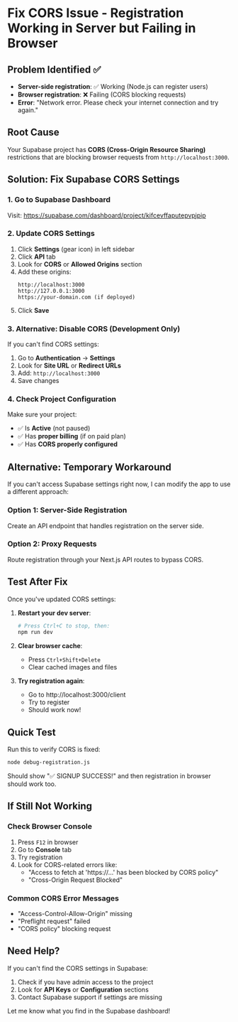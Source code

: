 # Fix CORS Issue - Registration Working in Server but Failing in Browser

## Problem Identified ✅
- **Server-side registration**: ✅ Working (Node.js can register users)
- **Browser registration**: ❌ Failing (CORS blocking requests)
- **Error**: "Network error. Please check your internet connection and try again."

## Root Cause
Your Supabase project has **CORS (Cross-Origin Resource Sharing)** restrictions that are blocking browser requests from `http://localhost:3000`.

## Solution: Fix Supabase CORS Settings

### 1. Go to Supabase Dashboard
Visit: https://supabase.com/dashboard/project/kifcevffaputepvpjpip

### 2. Update CORS Settings
1. Click **Settings** (gear icon) in left sidebar
2. Click **API** tab
3. Look for **CORS** or **Allowed Origins** section
4. Add these origins:
   ```
   http://localhost:3000
   http://127.0.0.1:3000
   https://your-domain.com (if deployed)
   ```
5. Click **Save**

### 3. Alternative: Disable CORS (Development Only)
If you can't find CORS settings:
1. Go to **Authentication** → **Settings**
2. Look for **Site URL** or **Redirect URLs**
3. Add: `http://localhost:3000`
4. Save changes

### 4. Check Project Configuration
Make sure your project:
- ✅ Is **Active** (not paused)
- ✅ Has **proper billing** (if on paid plan)
- ✅ Has **CORS properly configured**

## Alternative: Temporary Workaround

If you can't access Supabase settings right now, I can modify the app to use a different approach:

### Option 1: Server-Side Registration
Create an API endpoint that handles registration on the server side.

### Option 2: Proxy Requests
Route registration through your Next.js API routes to bypass CORS.

## Test After Fix

Once you've updated CORS settings:

1. **Restart your dev server**:
   ```bash
   # Press Ctrl+C to stop, then:
   npm run dev
   ```

2. **Clear browser cache**:
   - Press `Ctrl+Shift+Delete`
   - Clear cached images and files

3. **Try registration again**:
   - Go to http://localhost:3000/client
   - Try to register
   - Should work now!

## Quick Test

Run this to verify CORS is fixed:
```bash
node debug-registration.js
```

Should show "✅ SIGNUP SUCCESS!" and then registration in browser should work too.

## If Still Not Working

### Check Browser Console
1. Press `F12` in browser
2. Go to **Console** tab
3. Try registration
4. Look for CORS-related errors like:
   - "Access to fetch at 'https://...' has been blocked by CORS policy"
   - "Cross-Origin Request Blocked"

### Common CORS Error Messages
- "Access-Control-Allow-Origin" missing
- "Preflight request" failed
- "CORS policy" blocking request

## Need Help?

If you can't find the CORS settings in Supabase:
1. Check if you have admin access to the project
2. Look for **API Keys** or **Configuration** sections
3. Contact Supabase support if settings are missing

Let me know what you find in the Supabase dashboard!


